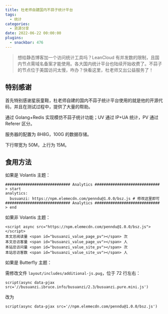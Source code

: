 ```yaml
---
title: 杜老师自建国内不蒜子统计平台
tags:
  - 统计
categories:
  - 资源分享
date: 2022-06-22 00:00:00
plugins:
  - snackbar: 476
---
```


> 想给静态博客加一个访问统计工具吗？LeanCloud 有并发数的限制，且国内节点需域名备案才能使用。各大国内统计平台也陆续开始收费了。不蒜子的节点位于美国访问太慢，咋办？快看这里，杜老师又出公益服务了！

<!-- more -->

## 特别感谢

首先特别感谢星辰童鞋，杜老师自建的国内不蒜子统计平台使用的就是他的开源代码，并且在测试过程中，提供了大量的帮助。

通过 Golang+Redis 实现模仿不蒜子统计功能；UV 通过 IP+UA 统计，PV 通过 Referer 区分。

服务器的配置为 8H8G，100G 的数据存储。

下行带宽为 50M，上行为 15M。

## 食用方法

如果是 Volantis 主题：

```
############################# Analytics ############################# > start
analytics:
  busuanzi: https://npm.elemecdn.com/penndu@1.0.0/bsz.js # 修改这里即可
############################# Analytics ############################# > end
```

如果非 Volantis 主题：

```
<script async src="https://npm.elemecdn.com/penndu@1.0.0/bsz.js"></script>
本文总阅读量 <span id="busuanzi_value_page_pv"></span> 次
本文总访客量 <span id="busuanzi_value_page_uv"></span> 人
本站总访问量 <span id="busuanzi_value_site_pv"></span> 次
本站总访客数 <span id="busuanzi_value_site_uv"></span> 人
```

如果是 Butterfly 主题：

需修改文件 `layout/includes/additional-js.pug`，位于 72 行左右：

```
script(async data-pjax src='//busuanzi.ibruce.info/busuanzi/2.3/busuanzi.pure.mini.js')
```

改为

```
script(async data-pjax src='//npm.elemecdn.com/penndu@1.0.0/bsz.js')
```